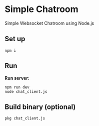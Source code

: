 # Simple Chatroom
Simple Websocket Chatroom using Node.js

## Set up
`npm i`

## Run
**Run server:**  
```
npm run dev
node chat_client.js
```

## Build binary (optional)
`pkg chat_client.js`
